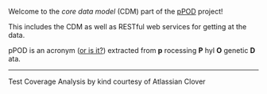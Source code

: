 Welcome to the  _core data model_ (CDM) part of the [pPOD](http://phylodata.seas.upenn.edu/cgi-bin/wiki/pmwiki.php?n=Main.HomePage) project!

This includes the CDM as well as RESTful web services for getting at the data.

pPOD is an acronym ([or is it?](http://en.wikipedia.org/wiki/Acronym#Nomenclature)) extracted from **p** rocessing **P** hyl **O** genetic **D** ata.




---

Test Coverage Analysis by kind courtesy of Atlassian Clover